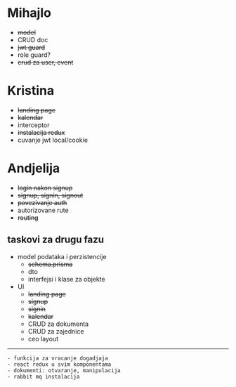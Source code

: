 # Mihajlo
- ~~model~~
- CRUD doc
- ~~jwt guard~~
- role guard?
- ~~crud za user, event~~


# Kristina
- ~~landing page~~
- ~~kalendar~~
- interceptor
- ~~instalacija redux~~
- cuvanje jwt local/cookie

# Andjelija
- ~~login nakon signup~~
- ~~signup, signin, signout~~
- ~~povezivanje auth~~
- autorizovane rute
- ~~routing~~



## taskovi za drugu fazu
- model podataka i perzistencije
    - ~~schema.prisma~~
    - dto
    - interfejsi i klase za objekte
- UI
    - ~~landing page~~
    - ~~signup~~
    - ~~signin~~
    - ~~kalendar~~
    - CRUD za dokumenta
    - CRUD za zajednice
    - ceo layout
 ---------------------------------
    - funkcija za vracanje dogadjaja
    - react redux u svim komponentama
    - dokumenti: otvaranje, manipulacija
    - rabbit mq instalacija
